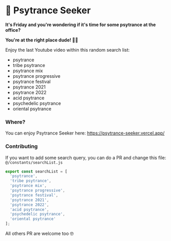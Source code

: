 # 💊 Psytrance Seeker 

**It's Friday and you're wondering if it's time for some psytrance at the office?**  

**You're at the right place dude! 💃🏻**


Enjoy the last Youtube video within this random search list:
- psytrance
- tribe psytrance
- psytrance mix
- psytrance progressive
- psytrance festival
- psytrance 2021
- psytrance 2022
- acid psytrance
- psychedelic psytrance
- oriental psytrance

### Where?

You can enjoy Psytrance Seeker here: https://psytrance-seeker.vercel.app/

### Contributing

If you want to add some search query, you can do a PR and change this file: `@/constants/searchList.js`
```js
export const searchList = [
  'psytrance',
  'tribe psytrance',
  'psytrance mix',
  'psytrance progressive',
  'psytrance festival',
  'psytrance 2021',
  'psytrance 2022',
  'acid psytrance',
  'psychedelic psytrance',
  'oriental psytrance'
];
```

All others PR are welcome too 🤓
